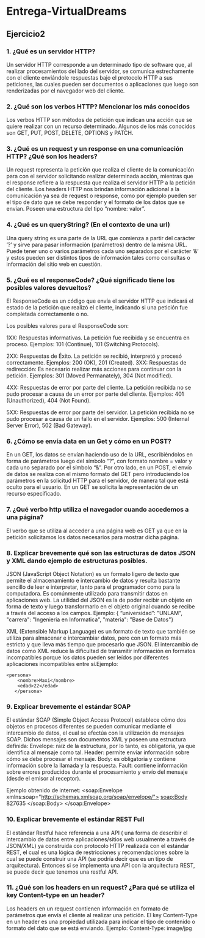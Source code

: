 # Entrega-VirtualDreams


## Ejercicio2 


### 1.	¿Qué es un servidor HTTP? 

Un servidor HTTP corresponde a un determinado tipo de software que, al realizar procesamientos del lado del servidor, se comunica estrechamente con el cliente enviándole respuestas bajo el protocolo HTTP a sus peticiones, las cuales pueden ser documentos o aplicaciones que luego son renderizadas por el navegador web del cliente.

### 2.	¿Qué son los verbos HTTP? Mencionar los más conocidos

Los verbos HTTP son métodos de petición que indican una acción que se quiere realizar con un recurso determinado. Algunos de los más conocidos son GET, PUT, POST, DELETE, OPTIONS y PATCH.


### 3.	¿Qué es un request y un response en una comunicación HTTP? ¿Qué son los headers?

Un request representa la petición que realiza el cliente de la comunicación para con el servidor solicitando realizar determinada acción, mientras que el response refiere a la respuesta que realiza el servidor HTTP a la petición del cliente. 
Los headers HTTP nos brindan información adicional a la comunicación ya sea de request o response, como por ejemplo pueden ser el tipo de dato que se debe responder y el formato de los datos que se envían. Poseen una estructura del tipo “nombre: valor”.


### 4.	¿Qué es un queryString? (En el contexto de una url)

Una query string es una parte de la URL que comienza a partir del carácter ‘?’ y sirve para pasar información (parámetros) dentro de la misma URL. Puede tener uno o varios parámetros cada uno separados por el carácter ‘&’ y estos pueden ser distintos tipos de información tales como consultas o información del sitio web en cuestión.


### 5.	¿Qué es el responseCode? ¿Qué significado tiene los posibles valores devueltos?

El ResponseCode es un código que envía el servidor HTTP que indicará el estado de la petición que realizó el cliente, indicando si una petición fue completada correctamente o no.
 
Los posibles valores para el ResponseCode son: 

1XX: Respuestas informativas. La petición fue recibida y se encuentra en proceso. Ejemplos: 101 (Continue), 101 (Switching Protocols).

2XX: Respuestas de Éxito. La petición se recibió, interpretó y procesó correctamente. Ejemplos: 200 (OK), 201 (Created).
3XX: Respuestas de redirección: Es necesario realizar más acciones para continuar con la petición. Ejemplos: 301 (Moved Permanately), 304 (Not modified).

4XX: Respuestas de error por parte del cliente. La petición recibida no se pudo procesar a causa de un error por parte del cliente. Ejemplos: 401 (Unauthorized), 404 (Not Found).

5XX: Respuestas de error por parte del servidor. La petición recibida no se pudo procesar a causa de un fallo en el servidor. Ejemplos: 500 (Internal Server Error), 502 (Bad Gateway).


### 6.	¿Cómo se envía data en un Get y cómo en un POST? 

En un GET, los datos se envían haciendo uso de la URL, escribiéndolos en forma de parámetros luego del símbolo “?”, con formato nombre = valor y cada uno separado por el símbolo “&”.
 Por otro lado, en un POST, el envío de datos se realiza con el mismo formato del GET pero introduciendo los parámetros en la solicitud HTTP para el servidor, de manera tal que está oculto para el usuario.
En un GET se solicita la representación de un recurso especificado. 


### 7.	¿Qué verbo http utiliza el navegador cuando accedemos a una página?
El verbo que se utiliza al acceder a una página web es GET ya que en la petición solicitamos los datos necesarios para mostrar dicha página.


### 8.	Explicar brevemente qué son las estructuras de datos JSON y XML dando ejemplo de estructuras posibles.

JSON (JavaScript Object Notation) es un formato ligero de texto que permite el almacenamiento e intercambio de datos y resulta bastante sencillo de leer e interpretar, tanto para el programador como para la computadora. Es comúnmente utilizado para transmitir datos en aplicaciones web. La utilidad del JSON es la de poder recibir un objeto
en forma de texto y luego transformarlo en el objeto original cuando se recibe a través del acceso a los campos. Ejemplo:
{ “universidad”: "UNLAM",
"carrera": "Ingenieria en Informatica",
"materia": "Base de Datos"}

XML (Extensible Markup Language) es un formato de texto que también se utiliza para almacenar e intercambiar datos, pero con un formato más estricto y que lleva más tiempo que procesarlo que JSON. El intercambio de datos como XML reduce la dificultad de transmitir información en formatos incompatibles porque los datos pueden ser leídos por diferentes aplicaciones incompatibles entre sí.Ejemplo:

<?xml version="1.0" encoding="UTF-8"?>
    <persona>
        <nombre>Maxi</nombre>
        <edad>22</edad>
       </persona>

### 9.	Explicar brevemente el estándar SOAP

El estándar SOAP (Simple Object Access Protocol) establece cómo dos objetos en procesos diferentes se pueden comunicar mediante el intercambio de datos, el cual se efectúa con la utilización de mensajes SOAP. Dichos mensajes son documentos XML y poseen una estructura definida:
Envelope: raíz de la estructura, por lo tanto, es obligatoria, ya que identifica al mensaje como tal. 
Header: permite enviar información sobre cómo se debe procesar el mensaje.
Body: es obligatoria y contiene información sobre la llamada y la respuesta.
Fault: contiene información sobre errores producidos durante el procesamiento y envío del mensaje (desde el emisor al receptor).

Ejemplo obtenido de internet:
<soap:Envelope xmlns:soap="http://schemas.xmlsoap.org/soap/envelope/">
   <soap:Body>
     <getProductDetails xmlns="http://warehouse.example.com/ws">
       <productId>827635</productId>
     </getProductDetails>
   </soap:Body>
</soap:Envelope>


### 10.	Explicar brevemente el estándar REST Full
El estándar Restful hace referencia a una API ( una forma de describir el intercambio de datos entre aplicaciones/sitios web usualmente a través de JSON/XML) ya construida con protocolo HTTP realizada con el estándar REST, el cual es una lógica de restricciones y recomendaciones sobre la cual se puede construir una API (se podría decir que es un tipo de arquitectura). Entonces si se implementa una API con la arquitectura REST, se puede decir que tenemos una restful API.


### 11.	¿Qué son los headers en un request? ¿Para qué se utiliza el key Content-type en un header?
Los headers en un request contienen información en formato de parámetros que envía el cliente al realizar una petición. El key Content-Type en un header es una propiedad utilizada para indicar el tipo de contenido o formato del dato que se está enviando. Ejemplo: Content-Type: image/jpg
